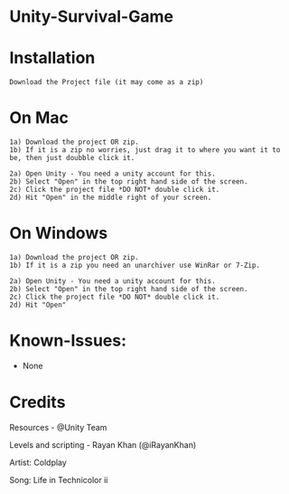 # Unity-Survival-Game

# Installation
```
Download the Project file (it may come as a zip)
```

# On Mac
```
1a) Download the project OR zip. 
1b) If it is a zip no worries, just drag it to where you want it to be, then just doubble click it.

2a) Open Unity - You need a unity account for this.
2b) Select "Open" in the top right hand side of the screen. 
2c) Click the project file *DO NOT* double click it.
2d) Hit "Open" in the middle right of your screen.
```

# On Windows
```
1a) Download the project OR zip. 
1b) If it is a zip you need an unarchiver use WinRar or 7-Zip.

2a) Open Unity - You need a unity account for this.
2b) Select "Open" in the top right hand side of the screen. 
2c) Click the project file *DO NOT* double click it.
2d) Hit "Open"
```
# Known-Issues:
- None

# Credits

Resources - @Unity Team

Levels and scripting - Rayan Khan (@iRayanKhan)

Artist: Coldplay

Song: Life in Technicolor ii
